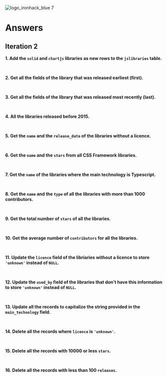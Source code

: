 ![logo_ironhack_blue 7](https://user-images.githubusercontent.com/23629340/40541063-a07a0a8a-601a-11e8-91b5-2f13e4e6b441.png)

# Answers

## Iteration 2

**1. Add the `solid` and `chartjs` libraries as new rows to the `jslibraries` table.**

<!-- Your Query Goes Here -->

<br>

**2. Get all the fields of the library that was released earliest (first).**

<!-- Your Query Goes Here -->

<br>

**3. Get all the fields of the library that was released most recently (last).**

<!-- Your Query Goes Here -->

<br>

**4. All the libraries released before 2015.**

<!-- Your Query Goes Here -->

<br>

**5. Get the `name` and the `release_date` of the libraries without a licence.**

<!-- Your Query Goes Here -->

<br>

**6. Get the `name` and the `stars` from all CSS Framework libraries.**

<!-- Your Query Goes Here -->

<br>

**7. Get the `name` of the libraries where the main technology is Typescript.**

<!-- Your Query Goes Here -->

<br>

**8. Get the `name` and the `type` of all the libraries with more than 1000 contributors.**

<!-- Your Query Goes Here -->

<br>

**9. Get the total number of `stars` of all the libraries.**

<!-- Your Query Goes Here -->

<br>

**10. Get the average number of `contributors` for all the libraries.**

<!-- Your Query Goes Here -->

<br>

**11. Update the `licence` field of the libriaries without a licence to store `'unknown'` instead of `NULL`.**

<!-- Your Query Goes Here -->

<br>

**12. Update the `used_by` field of the libraries that don't have this information to store `'unknown'` instead of `NULL`.**

<!-- Your Query Goes Here -->

<br>

**13. Update all the records to capitalize the string provided in the `main_technology` field.**

<!-- Your Query Goes Here -->

<br>

**14. Delete all the records where `licence` is `'unknown'`.**

<!-- Your Query Goes Here -->

<br>

**15. Delete all the records with 10000 or less `stars`.**

<!-- Your Query Goes Here -->

<br>

**16. Delete all the records with less than 100 `releases`.**

<!-- Your Query Goes Here -->

<br>
